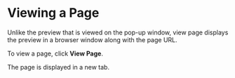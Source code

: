 ﻿---
sidebar_position: 8
---

# Viewing a Page

<head>
  <meta name="guidename" content="API Management"/>
  <meta name="context" content="GUID-15825880-ad89-4ecb-bb09-e8d883582bcb"/>
</head>

Unlike the preview that is viewed on the pop-up window, view page displays the preview in a browser window along with the page URL. 

To view a page, click **View Page**.

The page is displayed in a new tab.
